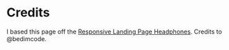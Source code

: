 # Credits

I based this page off the [Responsive Landing Page Headphones](https://github.com/bedimcode/responsive-landing-page-headphones). Credits to @bedimcode.
